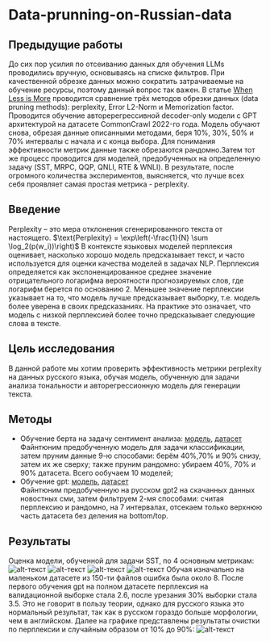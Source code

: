 # Data-prunning-on-Russian-data
## Предыдущие работы
До сих пор усилия по отсеиванию данных для обучения LLMs проводились вручную, основываясь на списке фильтров. При качественной обрезке данных можно сократить затрачиваемые на обучение ресурсы, поэтому данный вопрос так важен. В статье [When Less is More](https://arxiv.org/pdf/2309.04564.pdf) проводится сравнение трёх методов обрезки данных (data pruning methods): perplexity, Error L2-Norm и Memorization factor. Проводится обучение авторерегрессивной decoder-only модели с GPT архитектурой на датасете CommonCrawl 2022-го года. Модель обучают снова, обрезая данные описанными методами, беря 10%, 30%, 50% и 70% интервалы с начала и с конца выбора.  Для понимания эффективности метрик данные также обрезаются рандомно.Затем тот же процесс проводится для моделей, предобученных на определенную задачу (SST, MRPC, QQP, QNLI, RTE & WNLI). В результате, после огромного количества экспериментов, выясняется, что лучше всех себя проявляет самая простая метрика - perplexity. 
## Введение
Perplexity –  это мера отклонения сгенерированного текста от настоящего.
$\text{Perplexity} = \exp\left(-\frac{1}{N} \sum \log_2(p(w_i))\right)$
В контексте языковых моделей перплексия оценивает, насколько хорошо модель предсказывает текст, и часто используется для оценки качества моделей в задачах NLP.
Перплексия определяется как экспоненцированное среднее значение отрицательного логарифма вероятности прогнозируемых слов, где логарифм берется по основанию 2. Меньшее значение перплексии указывает на то, что модель лучше предсказывает выборку, т.е. модель более уверена в своих предсказаниях. На практике это означает, что модель с низкой перплексией более точно предсказывает следующие слова в тексте.
## Цель исследования
В данной работе мы хотим проверить эффективность метрики perplexity на данных русского языка, обучая модель, обученную для задачи анализа тональности и авторегрессионную модель для генерации текста.
## Методы
* Обучение берта на задачу сентимент анализа: [модель](https://huggingface.co/cointegrated/rubert-tiny), [датасет](https://www.kaggle.com/competitions/sentiment-analysis-in-russian/overview)  
Файнтюним предобученную модель для задачи классификации, затем пруним данные 9-ю способами: берём 40%,70% и 90% снизу, затем их же сверху; также пруним рандомно: убираем 40%, 70% и 90% датасета. Всего ообучаем 10 моделей;
* Обучение gpt: [модель](https://huggingface.co/ai-forever/rugpt3small_based_on_gpt2), [датасет](https://github.com/TatianaShavrina/taiga_site/blob/master/corpus/nplus1.md)  
Файнтюним предобученную на русском gpt2 на скачанных данных новостных сми, затем фильтруем 2-мя способами: считая перплексию и рандомно, на 7 интервалах, отсекаем только верхнюю часть датасета без деления на bottom/top.
## Результаты
Оценка модели, обученной для задачи SST, по 4 основным метрикам:
![alt-текст](https://github.com/ssakk/Data-prunning-on-Russian-data/blob/main/bert_precision.png)
![alt-текст](https://github.com/ssakk/Data-prunning-on-Russian-data/blob/main/bert_recall.png)
![alt-текст](https://github.com/ssakk/Data-prunning-on-Russian-data/blob/main/bert_f1.png)
![alt-текст](https://github.com/ssakk/Data-prunning-on-Russian-data/blob/main/bert_accuracy.png)
Обучая изначально на маленьком датасете из 150-ти файлов ошибка была около 8. После первого обучения gpt на полном датасете перплексия на валидационной выборке стала 2.6, после урезания 30% выборки стала 3.5. Это не говорит в пользу теории, однако для русского языка это нормальный результат, так как в русском гораздо больше морфологии, чем в английском. Далее на графике представлены результаты очистки по перплексии и случайным образом от 10% до 90%:
![alt-текст](https://github.com/ssakk/Data-prunning-on-Russian-data/blob/main/rugpt_results.png )
